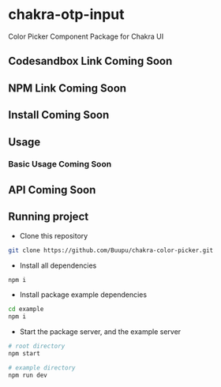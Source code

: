 # chakra-otp-input

Color Picker Component Package for Chakra UI

## Codesandbox Link Coming Soon

## NPM Link Coming Soon

## Install Coming Soon

## Usage

### Basic Usage Coming Soon

## API Coming Soon

## Running project

- Clone this repository

```sh
git clone https://github.com/Buupu/chakra-color-picker.git
```

- Install all dependencies

```sh
npm i
```

- Install package example dependencies

```sh
cd example
npm i
```

- Start the package server, and the example server

```sh
# root directory
npm start

# example directory
npm run dev
```
